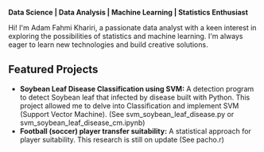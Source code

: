 **Data Science | Data Analysis | Machine Learning | Statistics Enthusiast**

Hi! I'm Adam Fahmi Khariri, a passionate data analyst with a keen interest in exploring the possibilities of statistics and machine learning. I'm always eager to learn new technologies and build creative solutions.

## Featured Projects

* **Soybean Leaf Disease Classification using SVM:** A detection program to detect Soybean leaf that infected by disease built with Python. This project allowed me to delve into Classification and implement SVM (Support Vector Machine). (See svm_soybean_leaf_disease.py or svm_soybean_leaf_disease_cm.ipynb)
* **Football (soccer) player transfer suitability:** A statistical approach for player suitability. This research is still on update (See pacho.r)
